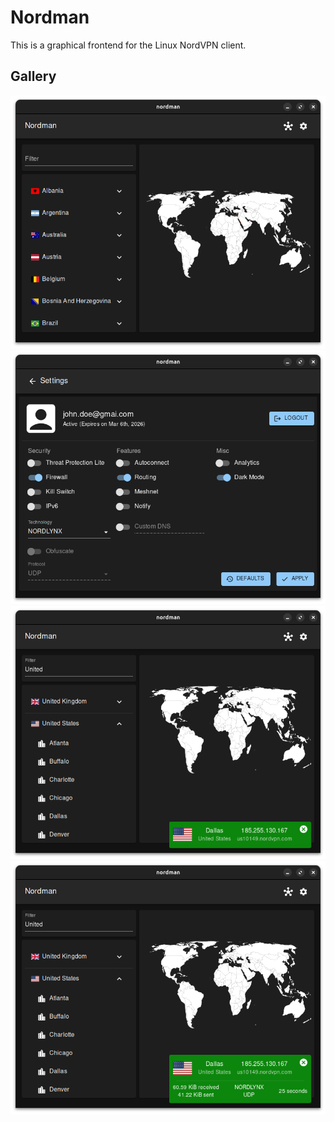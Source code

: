 # Nordman

This is a graphical frontend for the Linux NordVPN client.

## Gallery

![Screenshot](./images/screenshot1.png)
![Screenshot](./images/screenshot2.png)
![Screenshot](./images/screenshot3.png)
![Screenshot](./images/screenshot4.png)